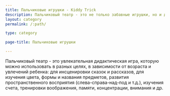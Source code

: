 ```yaml
---
title: Пальчиковые игрушки - Kiddy Trick
description: Пальчиковый театр - это не только забавные игрушки, но и довольно полезное развивающее пособие для детей. Яркие цвета и приятная текстура фетра помогут в развитии памяти, мышления, зрительного и тактильного восприятия малыша.
layout: category
permalink: /:path/

type: category

page-title: Пальчиковые игрушки

---
```

Пальчиковый театр - это увлекательная дидактическая игра, которую можно использовать в разных целях, в зависимости от возраста и увлечений ребенка: для инсценировки сказок и рассказов, для изучения цвета, формы и названия предметов, развития пространственного восприятия (слева-справа-над-под и т.д.), изучения счета, тренировки воображения, памяти, концентрации, внимания и др.
